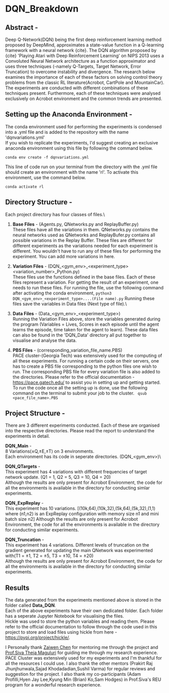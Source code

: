 # DQN_Breakdown

## Abstract -
Deep Q-Network(DQN) being the first deep reinforcement learning method proposed by DeepMind, approximates a state-value function in a Q-learning framework with a neural network {cite}. The DQN algorithm proposed by {cite} 'Playing Atari with Deep Reinforcement Learning' on NIPS 2013 uses a Convoluted Neural Network architecture as a function approximator and uses three techniques (-namely Q-Targets, Target Network, Error Truncation) to overcome instability and divergence. The research below examines the importance of each of these factors on solving control theory problems from the classic RL literature(Acrobot, CartPole and MountainCar). The experiments are conducted with different combinations of these techniques present. Furthermore, each of these techniques were analysed exclusively on Acrobot environment and the common trends are presented.  

## Setting up the Anaconda Environment - 
The conda environment used for performing the experiments is condensed into a .yml file and is added to the repository with the name 'dqnvariations.yml'\
If you wish to replicate the experiments, I'd suggest creating an exclusive anaconda environment using this file by following the command below.

```conda env create -f dqnvariations.yml```

This line of code run on your terminal from the directory with the .yml file should create an environment with the name 'rl'. To activate this environment,
use the command below.

```conda activate rl```

## Directory Structure - 
Each project directory has four classes of files.\

1) **Base Files** - (Agents.py, QNetworks.py and ReplayBuffer.py)\
These files have all the variations in them. QNetworks.py contains the neural networks used as QNetworks and ReplayBufer.py contains all possible variations in the Replay Buffer. These files are different for different experiments
as the variations needed for each experiment is different. You wouldn't have to run any of these files for performing the experiment. You can add more variations in here. 

2) **Variation Files** - (DQN_<gym_env>_<experiment_type><variation_number>_Python.py)\
These files use the functions defined in the base files. Each of these files represent a variation. For getting the result of an experiment, one needs to run these files. 
For running the file, use the following command after activating the conda environment,
```python3 DQN_<gym_env>_<experiment_type>....(File name).py```
Running these files save the variables in Data files (Next type of file).\

3) **Data Files** - (Data_<gym_env>_<experiment_type>)\
Running the Variation Files above, store the variables generated during the program (Variables = Lives, Scores in each episode until the agent learns the episode, time taken for the agent to learn). These data files can also be found in the 'DQN_Data' directory all put together to visualise and analyse the data. 

4) **PBS Files** - (corresponding_variation_file_name.PBS)\
PACE cluster-(Georgia Tech) was extensively used for the computing of all these experiments. For running a certain code on their servers, one has to create a PBS file corresponding to the python files one wish to run. The corresponding PBS file for every variation file is also added to the directories. Please refer to the official documentation - https://pace.gatech.edu/ to assist you in setting up and getting started. To run the code once all the setting up is done, use the following command on the terminal to submit your job to the cluster.
``` qsub <pace_file_name>.PBS``` 

## Project Structure -
There are 3 different experiments conducted. Each of these are organised into the respective directories.
Please read the report to understand the experiments in detail.

**DQN_Main** - \
8 Variations(±Q,±E,±T) on 3 environments.\
Each environment has its code in seperate directories. (DQN_<gym_env>)\

**DQN_QTargets** - \
This experiment has 4 variations with different frequencies of target network update. (Q1 = 1, Q2 = 5, Q3 = 10, Q4 = 20)\
Although the results are only present for Acrobot Environment, the code for all the environments is available in the directory for conducting simlar experiments.

**DQN_ExpReplay** - \
This experiment has 10 variations. [(10k,64),(10k,32),(5k,64),(5k,32),(1,1) where (n1,n2) is an ExpReplay configuration with memory size n1 and mini batch size n2]
Although the results are only present for Acrobot Environment, the code for all the environments is available in the directory for conducting similar experiments.

**DQN_Truncation** - \
This experiment has 4 variations. Different levels of truncation on the gradient generated for updating the main QNetwork was experimented with(T1 = ±1, T2 = ±5, T3 = ±10, T4 = ±20)\
Although the results are only present for Acrobot Environment, the code for all the environments is available in the directory for conducting similar experiments.

## Results
The data generated from the experiments mentioned above is stored in the folder called **Data_DQN**.\
Each of the above experiments have their own dedicated folder. Each folder has a seperate Jupyter Notebook for visualising the files.\
Hickle was used to store the python variables and reading them. Please refer to the official documentation to follow through the code used in this project to store and load files using hickle from here - https://pypi.org/project/hickle/.

I Personally thank [Zaiwen Chen](https://www.zaiweichen.com/) for mentoring me through the project and [Prof.Siva Theja Maguluri](https://sites.google.com/site/sivatheja/group?authuser=0) for guiding me through my research experience. PACE Cluster was extensively used for my experiments and I'm thankful for all the resources I could use. I also thank the other mentors (Prakirt Raj Jhunjhunwala,Sajad Khodadadian,Sushil Varma) for regular reviews and suggestion for the project. I also thank my co-participants (Adam Profilli,Hyen Jay Lee,Kyung Min (Brian) Ko,Sam Hodges) in Prof.Siva's REU program for a wonderful research experience. 
